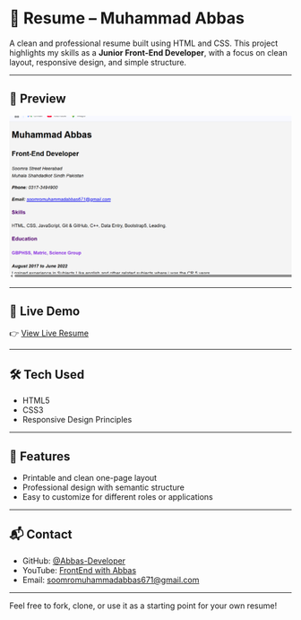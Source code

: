 # 🧾 Resume – Muhammad Abbas

A clean and professional resume built using HTML and CSS. This project highlights my skills as a **Junior Front-End Developer**, with a focus on clean layout, responsive design, and simple structure.

---


## 📸 Preview

![Resume Screenshot](./Resume-By-Abbas.png)


---

## 🔗 Live Demo

👉 [View Live Resume](https://abbas-devloper.github.io/Resume/)

---

## 🛠️ Tech Used

- HTML5  
- CSS3  
- Responsive Design Principles

---

## 📄 Features

- Printable and clean one-page layout  
- Professional design with semantic structure  
- Easy to customize for different roles or applications

---

## 📬 Contact

- GitHub: [@Abbas-Developer](https://github.com/Abbas-Devloper)  
- YouTube: [FrontEnd with Abbas](#)  
- Email: soomromuhammadabbas671@gmail.com  

---

Feel free to fork, clone, or use it as a starting point for your own resume!
